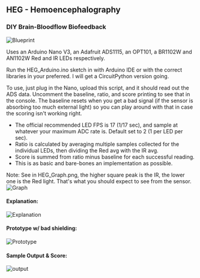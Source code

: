 ## HEG - Hemoencephalography
### DIY Brain-Bloodflow Biofeedback

![Blueprint](https://raw.githubusercontent.com/moothyknight/HEG_Arduino/master/HEG_Arduino_BP.png)

Uses an Arduino Nano V3, an Adafruit ADS1115, an OPT101, a BR1102W and AN1102W Red and IR LEDs respectively.

Run the HEG_Arduino.ino sketch in with Arduino IDE or with the correct libraries in your preferred.
I will get a CircuitPython version going.

To use, just plug in the Nano, upload this script, and it should read out
the ADS data. 
Uncomment the baseline, ratio, and score printing to see that in the console. 
The baseline resets when you get a bad signal (if the sensor is absorbing too much external light) 
so you can play around with that in case the scoring isn't working right. 

- The official recommended LED FPS is 17 (1/17 sec), and sample at whatever your maximum ADC rate is. Default set to 2 (1 per LED per sec).
- Ratio is calculated by averaging multiple samples collected for the individual LEDs, then dividing the Red avg with the IR avg. 
- Score is summed from ratio minus baseline for each successful reading.
- This is as basic and bare-bones an implementation as possible. 


Note: See in HEG_Graph.png, the higher square peak is the IR, the lower one is the Red light. That's what you should expect to see from the sensor.
![Graph](https://raw.githubusercontent.com/moothyknight/HEG_Arduino/master/HEG_Graph.PNG)


#### Explanation:
![Explanation](https://raw.githubusercontent.com/moothyknight/HEG_Arduino/master/HEGExplained.png)

#### Prototype w/ bad shielding:
![Prototype](https://raw.githubusercontent.com/moothyknight/HEG_Arduino/master/HEG_Arduino_Proto.jpg)

#### Sample Output & Score:
![output](https://raw.githubusercontent.com/moothyknight/HEG_Arduino/master/HEGOutput.PNG)
